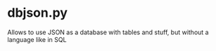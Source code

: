# dbjson.py
Allows to use JSON as a database with tables and stuff, but without a language like in SQL
